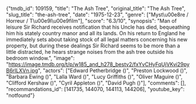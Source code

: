 {"tmdb_id": 109159, "title": "The Ash Tree", "original_title": "The Ash Tree", "slug_title": "the-ash-tree", "date": "1975-12-23", "genre": ["Myst\u00e8re / Horreur / T\u00e9l\u00e9film"], "score": "6.3/10", "synopsis": "Man of leisure Sir Richard receives notification that his Uncle has died, bequeathing him his stately country manor and all its lands. On his return to England he immediately sets about taking stock of all legal matters concerning his new property, but during these dealings Sir Richard seems to be more than a little distracted, he hears strange noises from the ash tree outside his bedroom window.", "image": "https://image.tmdb.org/t/p/w185_and_h278_bestv2/fxYvCHyFqUjVKvi29pyB6rILXVn.jpg", "actors": ["Edward Petherbridge ()", "Preston Lockwood ()", "Barbara Ewing ()", "Lalla Ward ()", "Lucy Griffiths ()", "Oliver Maguire ()", "Clifford Kershaw ()", "Cyril Appleton ()", "David Pugh ()"], "comments": [], "recommandations_id": [141735, 144070, 144113, 144206], "youtube_key": "notfound"}